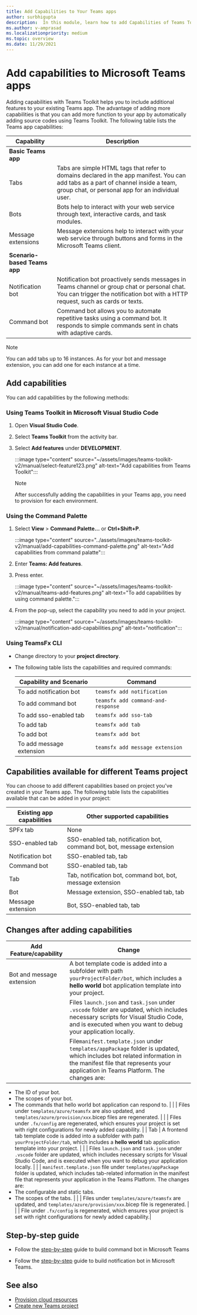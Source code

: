 ```yaml
---
title: Add Capabilities to Your Teams apps
author: surbhigupta
description:  In this module, learn how to add Capabilities of Teams Toolkit
ms.author: v-amprasad
ms.localizationpriority: medium
ms.topic: overview
ms.date: 11/29/2021
---
```


# Add capabilities to Microsoft Teams apps

Adding capabilities with Teams Toolkit helps you to include additional features to your existing Teams app. The advantage of adding more capabilities is that you can add more function to your app by automatically adding source codes using Teams Toolkit. The following table lists the Teams app capabilities:

|**Capability**|**Description**|
|--------|-------------|
|**Basic Teams app**|              |
| Tabs |  Tabs are simple HTML tags that refer to domains declared in the app manifest. You can add tabs as a part of channel inside a team, group chat, or personal app for an individual user.|
| Bots |  Bots help to interact with your web service through text, interactive cards, and task modules.|
| Message extensions | Message extensions help to interact with your web service through buttons and forms in the Microsoft Teams client.|
|**Scenario-based Teams app**|             |
| Notification bot | Notification bot proactively sends messages in Teams channel or group chat or personal chat. You can trigger the notification bot with a HTTP request, such as cards or texts. |
| Command bot | Command bot allows you to automate repetitive tasks using a command bot. It responds to simple commands sent in chats with adaptive cards. |

> [!NOTE]
> You can add tabs up to 16 instances. As for your bot and message extension, you can add one for each instance at a time.

## Add capabilities

You can add capabilities by the following methods:

### Using Teams Toolkit in Microsoft Visual Studio Code

   1. Open **Visual Studio Code**.
   1. Select **Teams Toolkit** from the activity bar.
   1. Select **Add features** under **DEVELOPMENT**.

       :::image type="content" source="~/assets/images/teams-toolkit-v2/manual/select-feature123.png" alt-text="Add capabilities from Teams Toolkit":::

      > [!NOTE]
      > After successfully adding the capabilities in your Teams app, you need to provision for each environment.

### Using the Command Palette

   1. Select **View** > **Command Palette...** or **Ctrl+Shift+P**.

      :::image type="content" source="../assets/images/teams-toolkit-v2/manual/add-capabilities-command-palette.png" alt-text="Add capabilities from command palatte":::

   1. Enter **Teams: Add features**.
   1. Press enter.

      :::image type="content" source="~/assets/images/teams-toolkit-v2/manual/teams-add-features.png" alt-text="To add capabilities by using command palette.":::

   1. From the pop-up, select the capability you need to add in your project.

       :::image type="content" source="~/assets/images/teams-toolkit-v2/manual/notification-add-capabilities.png" alt-text="notification":::

### Using TeamsFx CLI

* Change directory to your **project directory**.
* The following table lists the capabilities and required commands:

  |Capability and Scenario| Command|
  |-----------------------|----------|
  |To add notification bot |`teamsfx add notification`|
  |To add command bot |`teamsfx add command-and-response`|
  |To add sso-enabled tab |`teamsfx add sso-tab`|
  |To add tab |`teamsfx add tab`|
  |To add bot |`teamsfx add bot`|
  |To add message extension |`teamsfx add message extension`|

## Capabilities available for different Teams project

You can choose to add different capabilities based on project you've created in your Teams app.
The following table lists the capabilities available that can be added in your project:

|Existing app capabilities|Other supported capabilities|
|--------------------|--------------------|
|SPFx tab |None|
|SSO-enabled tab |SSO-enabled tab, notification bot, command bot, bot, message extension|
|Notification bot |SSO-enabled tab, tab|
|Command bot |SSO-enabled tab, tab|
|Tab |Tab, notification bot, command bot, bot, message extension|
|Bot |Message extension, SSO-enabled tab, tab|
|Message extension |Bot, SSO-enabled tab, tab |

## Changes after adding capabilities

|**Add Feature/capability**  |**Change**  |
|---------|---------|
|Bot and message extension     | A bot template code is added into a subfolder with path `yourProjectFolder/bot`, which includes a **hello world** bot application template into your project.         |
|         | Files `launch.json` and `task.json` under `.vscode` folder are updated, which includes necessary scripts for Visual Studio Code, and is executed when you want to debug your application locally.         |
|         | File`manifest.template.json` under `templates/appPackage` folder is updated, which includes bot related information in the manifest file that represents your application in Teams Platform. The changes are:

* The ID of your bot.
* The scopes of your bot.
* The commands that hello world bot application can respond to.         |
|         | Files under `templates/azure/teamsfx` are also updated, and `templates/azure/provision/xxx`.bicep files are regenerated.         |
|         | Files under `.fx/config` are regenerated, which ensures your project is set with right configurations for newly added capability.         |
| Tab     | A frontend tab template code is added into a subfolder with path `yourProjectFolder/tab`, which includes a **hello world** tab application template into your project.         |
|         | Files `launch.json` and `task.json` under `.vscode` folder are updated, which includes necessary scripts for Visual Studio Code, and is executed when you want to debug your application locally.        |
|         | `manifest.template.json` file under `templates/appPackage` folder is updated, which includes tab-related information in the manifest file that represents your application in the Teams Platform. The changes are:
* The configurable and static tabs.
* The scopes of the tabs.        |
|         | Files under `templates/azure/teamsfx` are updated, and `templates/azure/provision/xxx`.bicep file is regenerated.       |
|         | File under `.fx/config` is regenerated, which ensures your project is set with right configurations for newly added capability.|

## Step-by-step guide

* Follow the [step-by-step](../sbs-gs-commandbot.yml) guide to build command bot in Microsoft Teams

* Follow the [step-by-step](../sbs-gs-notificationbot.yml) guide to build notification bot in Microsoft Teams.

## See also

* [Provision cloud resources](provision.md)
* [Create new Teams project](create-new-project.md)

